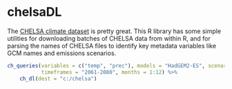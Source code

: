 # chelsaDL

The [CHELSA climate dataset](http://chelsa-climate.org/downloads/) is pretty great. This R library has some simple utilities for downloading batches of CHELSA data from within R, and for parsing the names of CHELSA files to identify key metadata variables like GCM names and emissions scenarios.

```r
ch_queries(variables = c("temp", "prec"), models = "HadGEM2-ES", scenarios = c("rcp45", "rcp85"),
           timeframes = "2061-2080", months = 1:12) %>%
    ch_dl(dest = "c:/chelsa")
```
